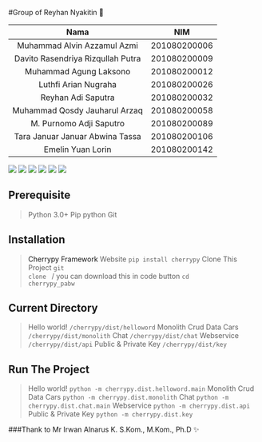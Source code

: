 #Group of Reyhan Nyakitin 🥵

|  Nama | NIM  |
| :------------: | :------------: |
| Muhammad Alvin Azzamul Azmi  |  201080200006 |
| Davito Rasendriya Rizqullah Putra  |  201080200009 |
| Muhammad Agung Laksono  |  201080200012 |
| Luthfi Arian Nugraha  |  201080200026 |
| Reyhan Adi Saputra  |  201080200032 |
| Muhammad Qosdy Jauharul Arzaq  |  201080200058 |
| M. Purnomo Adji Saputro  |  201080200089 |
| Tara Januar Januar Abwina Tassa  |  201080200106 |
| Emelin Yuan Lorin  |  201080200142 |

![](https://img.shields.io/github/stars/pandao/editor.md.svg) ![](https://img.shields.io/github/forks/pandao/editor.md.svg) ![](https://img.shields.io/github/tag/pandao/editor.md.svg) ![](https://img.shields.io/github/release/pandao/editor.md.svg) ![](https://img.shields.io/github/issues/pandao/editor.md.svg) ![](https://img.shields.io/bower/v/editor.md.svg)

## Prerequisite
> Python 3.0+
> Pip python
> Git

## Installation
> <a herf="https://docs.cherrypy.dev/en/latest/">Cherrypy Framework</a> Website 
<code>pip install cherrypy</code>
> Clone This Project
<code>git clone </code> / you can download this in code button
<code>cd cherrypy_pabw</code>

## Current Directory
>Hello world!
<code>/cherrypy/dist/helloword</code>
>Monolith Crud Data Cars
<code>/cherrypy/dist/monolith</code>
>Chat
<code>/cherrypy/dist/chat</code>
>Webservice
<code>/cherrypy/dist/api</code>
>Public & Private Key
<code>/cherrypy/dist/key</code>

## Run The Project
>Hello world!
<code>python -m cherrypy.dist.helloword.main</code>
>Monolith Crud Data Cars
<code>python -m cherrypy.dist.monolith</code>
>Chat
<code>python -m cherrypy.dist.chat.main</code>
>Webservice
<code>python -m cherrypy.dist.api</code>
>Public & Private Key
<code>python -m cherrypy.dist.key</code>

###Thank to Mr Irwan Alnarus K. S.Kom., M.Kom., Ph.D ✨
